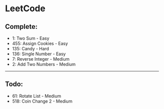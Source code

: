 # LeetCode

## Complete:

- 1: Two Sum - Easy
- 455: Assign Cookies - Easy
- 135: Candy - Hard
- 136: Single Number - Easy
- 7:  Reverse Integer - Medium
- 2: Add Two Numbers - Medium

---
## Todo:

- 61: Rotate List - Medium
- 518: Coin Change 2 - Medium

